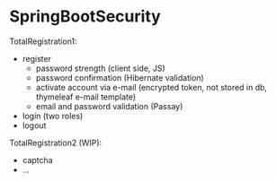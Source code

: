 # SpringBootSecurity

TotalRegistration1:
  - register
      - password strength (client side, JS)
      - password confirmation (Hibernate validation)
      - activate account via e-mail (encrypted token, not stored in db, thymeleaf e-mail template)
      - email and password validation (Passay)
  - login (two roles)
  - logout

TotalRegistration2 (WIP):
  - captcha
  - ...
